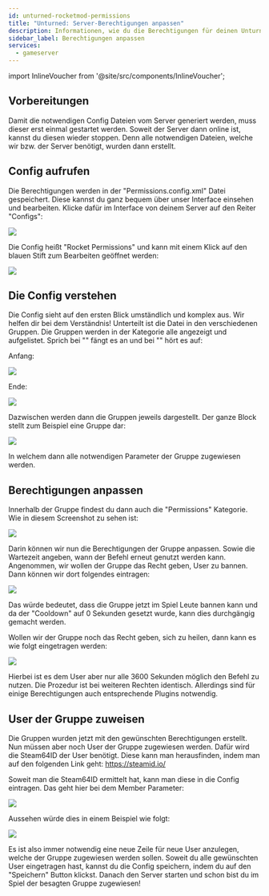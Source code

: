 ```yaml
---
id: unturned-rocketmod-permissions
title: "Unturned: Server-Berechtigungen anpassen"
description: Informationen, wie du die Berechtigungen für deinen Unturned Rocketmod Server von ZAP-Hosting anpassen kannst - ZAP-Hosting.com Dokumentation
sidebar_label: Berechtigungen anpassen
services:
  - gameserver
---
```


import InlineVoucher from '@site/src/components/InlineVoucher';

<InlineVoucher />

## Vorbereitungen
Damit die notwendigen Config Dateien vom Server generiert werden, muss dieser erst einmal gestartet werden. Soweit der Server dann online ist, kannst du diesen wieder stoppen. Denn alle notwendigen Dateien, welche wir bzw. der Server benötigt, wurden dann erstellt.

## Config aufrufen
Die Berechtigungen werden in der "Permissions.config.xml" Datei gespeichert. Diese kannst du ganz bequem über unser Interface einsehen und bearbeiten. Klicke dafür im Interface von deinem Server auf den Reiter "Configs":

![](https://screensaver01.zap-hosting.com/index.php/s/pjTAWsPwe5beSXL/preview)

Die Config heißt "Rocket Permissions" und kann mit einem Klick auf den blauen Stift zum Bearbeiten geöffnet werden:

![](https://screensaver01.zap-hosting.com/index.php/s/BBSQqTWMkW3fWKk/preview)

## Die Config verstehen
Die Config sieht auf den ersten Blick umständlich und komplex aus. Wir helfen dir bei dem Verständnis! Unterteilt ist die Datei in den verschiedenen Gruppen. Die Gruppen werden in der <groups> </groups> Kategorie alle angezeigt und aufgelistet.
Sprich bei "<groups>" fängt es an und bei "</groups>" hört es auf:

Anfang:

![](https://screensaver01.zap-hosting.com/index.php/s/XbeRPNcF6akd2YA/preview)

Ende:

![](https://screensaver01.zap-hosting.com/index.php/s/2morqTgtSF38YFH/preview)

Dazwischen werden dann die Gruppen jeweils dargestellt.
Der ganze Block stellt zum Beispiel eine Gruppe dar:

![](https://screensaver01.zap-hosting.com/index.php/s/cqQ6Bdwfpt2DAip/preview)

In welchem dann alle notwendigen Parameter der Gruppe zugewiesen werden.

## Berechtigungen anpassen
Innerhalb der Gruppe findest du dann auch die "Permissions" Kategorie. Wie in diesem Screenshot zu sehen ist:

![](https://screensaver01.zap-hosting.com/index.php/s/WeFXrG544oc3X77/preview)

Darin können wir nun die Berechtigungen der Gruppe anpassen. Sowie die Wartezeit angeben, wann der Befehl erneut genutzt werden kann. Angenommen, wir wollen der Gruppe das Recht geben, User zu bannen. Dann können wir dort folgendes eintragen:

![](https://screensaver01.zap-hosting.com/index.php/s/o5gc5cPCCYHRYAw/preview)

Das würde bedeutet, dass die Gruppe jetzt im Spiel Leute bannen kann und da der "Cooldown" auf 0 Sekunden gesetzt wurde, kann dies durchgängig gemacht werden.

Wollen wir der Gruppe noch das Recht geben, sich zu heilen, dann kann es wie folgt eingetragen werden:

![](https://screensaver01.zap-hosting.com/index.php/s/ykarPB6EpdxoDN7/preview)

Hierbei ist es dem User aber nur alle 3600 Sekunden möglich den Befehl zu nutzen.
Die Prozedur ist bei weiteren Rechten identisch.
Allerdings sind für einige Berechtigungen auch entsprechende Plugins notwendig.

## User der Gruppe zuweisen
Die Gruppen wurden jetzt mit den gewünschten Berechtigungen erstellt. Nun müssen aber noch User der Gruppe zugewiesen werden. Dafür wird die Steam64ID der User benötigt. Diese kann man herausfinden, indem man auf den folgenden Link geht:
https://steamid.io/

Soweit man die Steam64ID ermittelt hat, kann man diese in die Config eintragen.
Das geht hier bei dem Member Parameter:

![](https://screensaver01.zap-hosting.com/index.php/s/QCLmceYwTPwJYzf/preview)

Aussehen würde dies in einem Beispiel wie folgt:

![](https://screensaver01.zap-hosting.com/index.php/s/szfnPfqmtFBo7BA/preview)

Es ist also immer notwendig eine neue Zeile für neue User anzulegen, welche der Gruppe zugewiesen werden sollen. Soweit du alle gewünschten User eingetragen hast, kannst du die Config speichern, indem du auf den "Speichern" Button klickst. Danach den Server starten und schon bist du im Spiel der besagten Gruppe zugewiesen!
